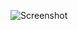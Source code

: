 ![Screenshot](https://storage.cloud.google.com/eu.artifacts.pythonbuilds.appspot.com/build/sketch.jpg?supportedpurview=project&_ga=2.259941385.-2004096221.1543333951&_gac=1.60958302.1566348058.CjwKCAjwtO7qBRBQEiwAl5WC279HzQvQ2j_lLxyhwLdOZoroRe5WSh9_q2p9Db2QZDFWUcHoQDD7sxoCDBAQAvD_BwE?santize=true)

